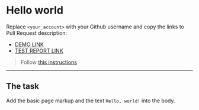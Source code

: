 # Hello world
Replace `<your_account>` with your Github username and copy the links to Pull Request description:
- [DEMO LINK](https://Svyatoslav-kolom.github.io/layout_hello-world/)
- [TEST REPORT LINK](https://Svyatoslav-kolom.github.io/layout_hello-world/report/html_report/)

> Follow [this instructions](https://mate-academy.github.io/layout_task-guideline/#how-to-solve-the-layout-tasks-on-github)
___

## The task 
Add the basic page markup and the text `Hello, world!` into the body.

